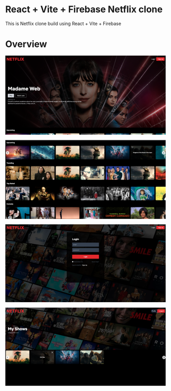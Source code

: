 # React + Vite + Firebase Netflix clone

This is Netflix clone build using React + Vite + Firebase

# Overview

![Home page](/src/assets/Readme-Photos/Home-page.png "Home page")

![Shows](/src/assets/Readme-Photos/Middle.png "Shows")

![Login](/src/assets/Readme-Photos/Login.png "Login")

![Profile](/src/assets/Readme-Photos/Profile.png "Profile")
